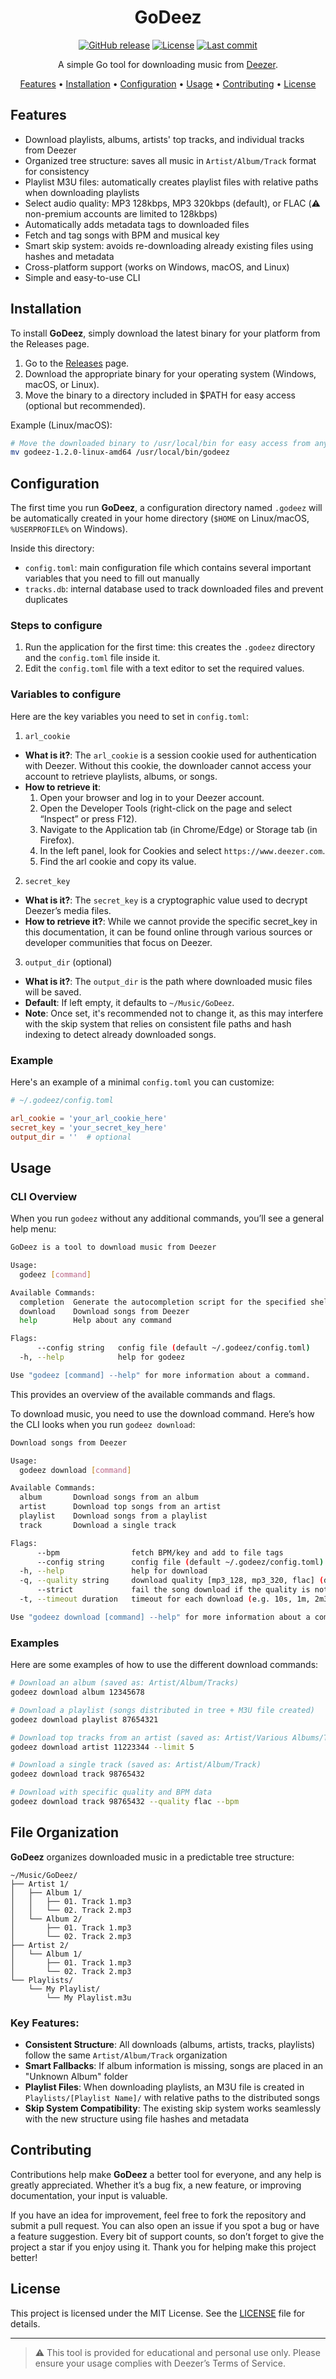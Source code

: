 <div align="center">
  
# GoDeez

[![GitHub release](https://img.shields.io/github/v/release/mathismqn/godeez)](https://github.com/mathismqn/godeez/releases)
[![License](https://img.shields.io/github/license/mathismqn/godeez)](https://github.com/mathismqn/godeez/blob/main/LICENSE)
[![Last commit](https://img.shields.io/github/last-commit/mathismqn/godeez)](https://github.com/mathismqn/godeez/commits/main)

A simple Go tool for downloading music from [Deezer](https://www.deezer.com).

[Features](#features) •
[Installation](#installation) •
[Configuration](#configuration) •
[Usage](#usage) •
[Contributing](#contributing) •
[License](#license)

</div>

## Features

* Download playlists, albums, artists' top tracks, and individual tracks from Deezer
* Organized tree structure: saves all music in `Artist/Album/Track` format for consistency
* Playlist M3U files: automatically creates playlist files with relative paths when downloading playlists
* Select audio quality: MP3 128kbps, MP3 320kbps (default), or FLAC (⚠️ non-premium accounts are limited to 128kbps)
* Automatically adds metadata tags to downloaded files
* Fetch and tag songs with BPM and musical key
* Smart skip system: avoids re-downloading already existing files using hashes and metadata
* Cross-platform support (works on Windows, macOS, and Linux)
* Simple and easy-to-use CLI

## Installation

To install **GoDeez**, simply download the latest binary for your platform from the Releases page.

1. Go to the [Releases](https://github.com/mathismqn/godeez/releases) page.
2. Download the appropriate binary for your operating system (Windows, macOS, or Linux).
3. Move the binary to a directory included in $PATH for easy access (optional but recommended).

Example (Linux/macOS):
```bash
# Move the downloaded binary to /usr/local/bin for easy access from anywhere
mv godeez-1.2.0-linux-amd64 /usr/local/bin/godeez
```

## Configuration

The first time you run **GoDeez**, a configuration directory named `.godeez` will be automatically created in your home directory (`$HOME` on Linux/macOS, `%USERPROFILE%` on Windows).

Inside this directory:
- `config.toml`: main configuration file which contains several important variables that you need to fill out manually
- `tracks.db`: internal database used to track downloaded files and prevent duplicates

### Steps to configure

1. Run the application for the first time: this creates the `.godeez` directory and the `config.toml` file inside it.
2. Edit the `config.toml` file with a text editor to set the required values.

### Variables to configure

Here are the key variables you need to set in `config.toml`:

1. `arl_cookie`
* **What is it?**: The `arl_cookie` is a session cookie used for authentication with Deezer. Without this cookie, the downloader cannot access your account to retrieve playlists, albums, or songs.
* **How to retrieve it**:
	1.	Open your browser and log in to your Deezer account.
	2.	Open the Developer Tools (right-click on the page and select “Inspect” or press F12).
	3.	Navigate to the Application tab (in Chrome/Edge) or Storage tab (in Firefox).
	4.	In the left panel, look for Cookies and select `https://www.deezer.com`.
	5.	Find the arl cookie and copy its value.

2. `secret_key`
* **What is it?**: The `secret_key` is a cryptographic value used to decrypt Deezer’s media files.
* **How to retrieve it?**: While we cannot provide the specific secret_key in this documentation, it can be found online through various sources or developer communities that focus on Deezer.

3. `output_dir` (optional)
* **What is it?**: The `output_dir` is the path where downloaded music files will be saved.
* **Default**: If left empty, it defaults to `~/Music/GoDeez`.
* **Note**: Once set, it's recommended not to change it, as this may interfere with the skip system that relies on consistent file paths and hash indexing to detect already downloaded songs.

### Example

Here's an example of a minimal `config.toml` you can customize:
```toml
# ~/.godeez/config.toml

arl_cookie = 'your_arl_cookie_here'
secret_key = 'your_secret_key_here'
output_dir = ''  # optional
```

## Usage

### CLI Overview

When you run `godeez` without any additional commands, you’ll see a general help menu:
```bash
GoDeez is a tool to download music from Deezer

Usage:
  godeez [command]

Available Commands:
  completion  Generate the autocompletion script for the specified shell
  download    Download songs from Deezer
  help        Help about any command

Flags:
      --config string   config file (default ~/.godeez/config.toml)
  -h, --help            help for godeez

Use "godeez [command] --help" for more information about a command.
```
This provides an overview of the available commands and flags.

To download music, you need to use the download command. Here’s how the CLI looks when you run `godeez download`:
```bash
Download songs from Deezer

Usage:
  godeez download [command]

Available Commands:
  album       Download songs from an album
  artist      Download top songs from an artist
  playlist    Download songs from a playlist
  track       Download a single track

Flags:
      --bpm                fetch BPM/key and add to file tags
      --config string      config file (default ~/.godeez/config.toml)
  -h, --help               help for download
  -q, --quality string     download quality [mp3_128, mp3_320, flac] (default "mp3_320")
      --strict             fail the song download if the quality is not available
  -t, --timeout duration   timeout for each download (e.g. 10s, 1m, 2m30s) (default 2m0s)

Use "godeez download [command] --help" for more information about a command.
```

### Examples

Here are some examples of how to use the different download commands:

```bash
# Download an album (saved as: Artist/Album/Tracks)
godeez download album 12345678

# Download a playlist (songs distributed in tree + M3U file created)
godeez download playlist 87654321

# Download top tracks from an artist (saved as: Artist/Various Albums/Tracks)
godeez download artist 11223344 --limit 5

# Download a single track (saved as: Artist/Album/Track)
godeez download track 98765432

# Download with specific quality and BPM data
godeez download track 98765432 --quality flac --bpm
```

## File Organization

**GoDeez** organizes downloaded music in a predictable tree structure:

```
~/Music/GoDeez/
├── Artist 1/
│   ├── Album 1/
│   │   ├── 01. Track 1.mp3
│   │   └── 02. Track 2.mp3
│   └── Album 2/
│       ├── 01. Track 1.mp3
│       └── 02. Track 2.mp3
├── Artist 2/
│   └── Album 1/
│       ├── 01. Track 1.mp3
│       └── 02. Track 2.mp3
└── Playlists/
    └── My Playlist/
        └── My Playlist.m3u
```

### Key Features:
- **Consistent Structure**: All downloads (albums, artists, tracks, playlists) follow the same `Artist/Album/Track` organization
- **Smart Fallbacks**: If album information is missing, songs are placed in an "Unknown Album" folder
- **Playlist Files**: When downloading playlists, an M3U file is created in `Playlists/[Playlist Name]/` with relative paths to the distributed songs
- **Skip System Compatibility**: The existing skip system works seamlessly with the new structure using file hashes and metadata

## Contributing

Contributions help make **GoDeez** a better tool for everyone, and any help is greatly appreciated.
Whether it’s a bug fix, a new feature, or improving documentation, your input is valuable.

If you have an idea for improvement, feel free to fork the repository and submit a pull request. You can also open an issue if you spot a bug or have a feature suggestion.
Every bit of support counts, so don’t forget to give the project a star if you enjoy using it. Thank you for helping make this project better!

## License

This project is licensed under the MIT License. See the [LICENSE](https://github.com/mathismqn/godeez/blob/main/LICENSE) file for details.

---

> ⚠️ This tool is provided for educational and personal use only. Please ensure your usage complies with Deezer’s Terms of Service.